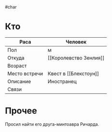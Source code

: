 #char 
# Кто

| Раса          | Человек                |
| ------------- | ---------------------- |
| Пол           | м                      |
| Откуда        | [[Королевство Зенлия]] |
| Возраст       |                        |
| Место встречи | Квест в [[Блекстоун]]  |
| Описание      | Иностранец             |
| Связи         |                        |
# Прочее
Просил найти его друга-минтоавра Ричарда.